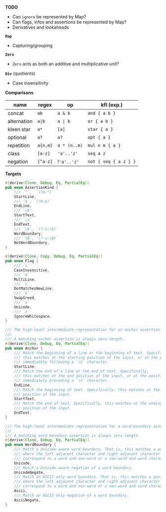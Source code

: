 **TODO**

- Can `ignore` be represented by Map?
- Can flags, infos and assertions be represented by Map?
- Derivatives and lookaheads

**`Map`**

- Capturing/grouping

**`Zero`**

- `Zero` acts as both an additive and multiplicative unit?

**`Div`** (quotients)

- Case insensitivity

**Comparisons**

| name | regex | op | kfl (exp.) |
| - | - | - | - |
| concat | `ab` | `a & b` | `and { a b }` |
| alternation | `a\|b` | `a \| b` | `or { a b }` |
| kleen star | `a*` | `[a]` | `star { a }`
| optional | `a?` | `a?` | `opt { a }` |
| repetition | `a{n,m}` | `a * (n..m)` | `mul n m { a }` |
| class | `[a-z]` | `'a'..'z'` | `seq a z` |
| negation | `[^a-z]` | !`'a'..'z'` | `not { seq { a z } }` |

**Targets**

```rust
#[derive(Clone, Debug, Eq, PartialEq)]
pub enum AssertionKind {
    /// `^`,  `(?m:^)`
    StartLine,
    /// `$`, `(?m:$)`
    EndLine,
    /// `\A`
    StartText,
    /// `\z`
    EndText,
    /// `\b`, `(?-u:\b)`
    WordBoundary,
    /// `\B`, `(?-u:\B)`
    NotWordBoundary,
}
```

```rust
#[derive(Clone, Copy, Debug, Eq, PartialEq)]
pub enum Flag {
    /// `i`
    CaseInsensitive,
    /// `m`
    MultiLine,
    /// `s`
    DotMatchesNewLine,
    /// `U`
    SwapGreed,
    /// `u`
    Unicode,
    /// `x`
    IgnoreWhitespace,
}
```

```rust
/// The high-level intermediate representation for an anchor assertion.
///
/// A matching anchor assertion is always zero-length.
#[derive(Clone, Debug, Eq, PartialEq)]
pub enum Anchor {
    /// Match the beginning of a line or the beginning of text. Specifically,
    /// this matches at the starting position of the input, or at the position
    /// immediately following a `\n` character.
    StartLine,
    /// Match the end of a line or the end of text. Specifically,
    /// this matches at the end position of the input, or at the position
    /// immediately preceding a `\n` character.
    EndLine,
    /// Match the beginning of text. Specifically, this matches at the starting
    /// position of the input.
    StartText,
    /// Match the end of text. Specifically, this matches at the ending
    /// position of the input.
    EndText,
}

/// The high-level intermediate representation for a word-boundary assertion.
///
/// A matching word boundary assertion is always zero-length.
#[derive(Clone, Debug, Eq, PartialEq)]
pub enum WordBoundary {
    /// Match a Unicode-aware word boundary. That is, this matches a position
    /// where the left adjacent character and right adjacent character
    /// correspond to a word and non-word or a non-word and word character.
    Unicode,
    /// Match a Unicode-aware negation of a word boundary.
    UnicodeNegate,
    /// Match an ASCII-only word boundary. That is, this matches a position
    /// where the left adjacent character and right adjacent character
    /// correspond to a word and non-word or a non-word and word character.
    Ascii,
    /// Match an ASCII-only negation of a word boundary.
    AsciiNegate,
}
```
